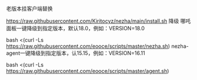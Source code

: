 老版本挂客户端替换

https://raw.githubusercontent.com/Kiritocyz/nezha/main/install.sh
降级
哪吒面板一键降级到指定版本，默认18.0，例如：VERSION=18.0

bash <(curl -Ls https://raw.githubusercontent.com/eooce/scripts/master/nezha.sh)
nezha-agent一键降级到指定版本，认15.15，例如：VERSION=16.11

bash <(curl -Ls https://raw.githubusercontent.com/eooce/scripts/master/agent.sh)
